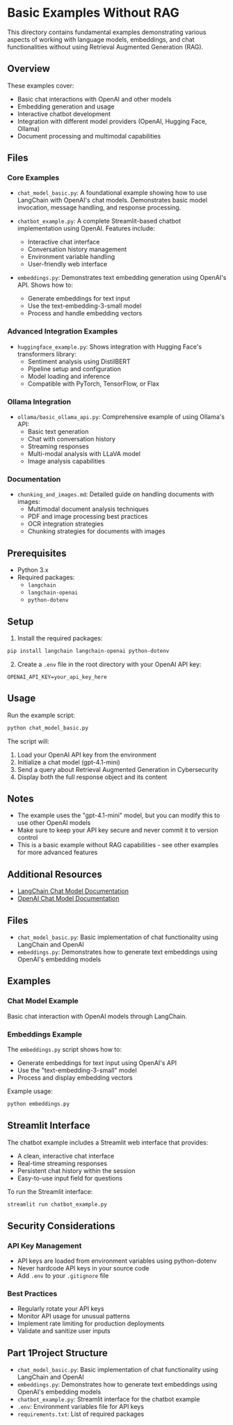 # Basic Examples Without RAG

This directory contains fundamental examples demonstrating various aspects of working with language models, embeddings, and chat functionalities without using Retrieval Augmented Generation (RAG).

## Overview

These examples cover:
- Basic chat interactions with OpenAI and other models
- Embedding generation and usage
- Interactive chatbot development
- Integration with different model providers (OpenAI, Hugging Face, Ollama)
- Document processing and multimodal capabilities

## Files

### Core Examples
- `chat_model_basic.py`: A foundational example showing how to use LangChain with OpenAI's chat models. Demonstrates basic model invocation, message handling, and response processing.

- `chatbot_example.py`: A complete Streamlit-based chatbot implementation using OpenAI. Features include:
  - Interactive chat interface
  - Conversation history management
  - Environment variable handling
  - User-friendly web interface

- `embeddings.py`: Demonstrates text embedding generation using OpenAI's API. Shows how to:
  - Generate embeddings for text input
  - Use the text-embedding-3-small model
  - Process and handle embedding vectors

### Advanced Integration Examples
- `huggingface_example.py`: Shows integration with Hugging Face's transformers library:
  - Sentiment analysis using DistilBERT
  - Pipeline setup and configuration
  - Model loading and inference
  - Compatible with PyTorch, TensorFlow, or Flax

### Ollama Integration
- `ollama/basic_ollama_api.py`: Comprehensive example of using Ollama's API:
  - Basic text generation
  - Chat with conversation history
  - Streaming responses
  - Multi-modal analysis with LLaVA model
  - Image analysis capabilities

### Documentation
- `chunking_and_images.md`: Detailed guide on handling documents with images:
  - Multimodal document analysis techniques
  - PDF and image processing best practices
  - OCR integration strategies
  - Chunking strategies for documents with images

## Prerequisites

- Python 3.x
- Required packages:
  - `langchain`
  - `langchain-openai`
  - `python-dotenv`

## Setup

1. Install the required packages:

```bash
pip install langchain langchain-openai python-dotenv
```

2. Create a `.env` file in the root directory with your OpenAI API key:
```
OPENAI_API_KEY=your_api_key_here
```

## Usage

Run the example script:
```bash
python chat_model_basic.py
```

The script will:
1. Load your OpenAI API key from the environment
2. Initialize a chat model (gpt-4.1-mini)
3. Send a query about Retrieval Augmented Generation in Cybersecurity
4. Display both the full response object and its content

## Notes

- The example uses the "gpt-4.1-mini" model, but you can modify this to use other OpenAI models
- Make sure to keep your API key secure and never commit it to version control
- This is a basic example without RAG capabilities - see other examples for more advanced features


## Additional Resources

- [LangChain Chat Model Documentation](https://python.langchain.com/v0.2/docs/integrations/chat/)
- [OpenAI Chat Model Documentation](https://python.langchain.com/v0.2/docs/integrations/chat/openai/)


## Files

- `chat_model_basic.py`: Basic implementation of chat functionality using LangChain and OpenAI
- `embeddings.py`: Demonstrates how to generate text embeddings using OpenAI's embedding models

## Examples

### Chat Model Example
Basic chat interaction with OpenAI models through LangChain.

### Embeddings Example
The `embeddings.py` script shows how to:
- Generate embeddings for text input using OpenAI's API
- Use the "text-embedding-3-small" model
- Process and display embedding vectors

Example usage:
```bash
python embeddings.py
```



## Streamlit Interface

The chatbot example includes a Streamlit web interface that provides:
- A clean, interactive chat interface
- Real-time streaming responses
- Persistent chat history within the session
- Easy-to-use input field for questions

To run the Streamlit interface: 
```bash
streamlit run chatbot_example.py
```


## Security Considerations

### API Key Management
- API keys are loaded from environment variables using python-dotenv
- Never hardcode API keys in your source code
- Add `.env` to your `.gitignore` file

### Best Practices
- Regularly rotate your API keys
- Monitor API usage for unusual patterns
- Implement rate limiting for production deployments
- Validate and sanitize user inputs

## Part 1Project Structure

- `chat_model_basic.py`: Basic implementation of chat functionality using LangChain and OpenAI
- `embeddings.py`: Demonstrates how to generate text embeddings using OpenAI's embedding models
- `chatbot_example.py`: Streamlit interface for the chatbot example
- `.env`: Environment variables file for API keys
- `requirements.txt`: List of required packages

